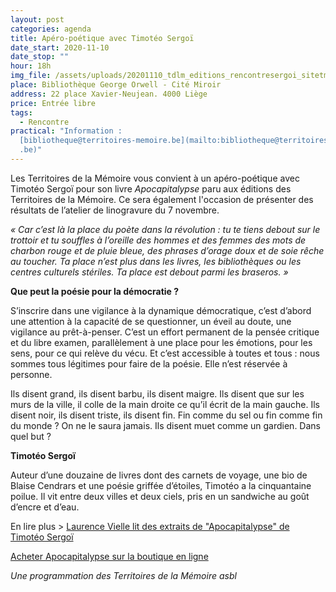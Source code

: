 ```yaml
---
layout: post
categories: agenda
title: Apéro-poétique avec Timotéo Sergoï
date_start: 2020-11-10
date_stop: ""
hour: 18h
img_file: /assets/uploads/20201110_tdlm_editions_rencontresergoi_sitetm.jpg
place: Bibliothèque George Orwell - Cité Miroir
address: 22 place Xavier-Neujean. 4000 Liège
price: Entrée libre
tags:
  - Rencontre
practical: "Information :
  [bibliotheque@territoires-memoire.be](mailto:bibliotheque@territoires-memoire\
  .be)"
---
```

Les Territoires de la Mémoire vous convient à un apéro-poétique avec Timotéo Sergoï pour son livre *Apocapitalypse* paru aux éditions des Territoires de la Mémoire. Ce sera également l'occasion de présenter des résultats de l’atelier de linogravure du 7 novembre.

*« Car c’est là la place du poète dans la révolution : tu te tiens debout sur le trottoir et tu souffles à l’oreille des hommes et des femmes des mots de charbon rouge et de pluie bleue, des phrases d’orage doux et de soie rêche au toucher. Ta place n’est plus dans les livres, les bibliothèques ou les centres culturels stériles. Ta place est debout parmi les braseros. »*

**Que peut la poésie pour la démocratie ?** 

S’inscrire dans une vigilance à la dynamique démocratique, c’est d’abord une attention à la capacité de se questionner, un éveil au doute, une vigilance au prêt-à-penser. C’est un effort permanent de la pensée critique et du libre examen, parallèlement à une place pour les émotions, pour les sens, pour ce qui relève du vécu. Et c’est accessible à toutes et tous : nous sommes tous légitimes pour faire de la poésie. Elle n’est réservée à personne.

Ils disent grand, ils disent barbu, ils disent maigre. Ils disent que sur les murs de la ville, il colle de la main droite ce qu’il écrit de la main gauche. Ils disent noir, ils disent triste, ils disent fin. Fin comme du sel ou fin comme fin du monde ? On ne le saura jamais. Ils disent muet comme un gardien. Dans quel but ?

**Timotéo Sergoï**

Auteur d’une douzaine de livres dont des carnets de voyage, une bio de Blaise Cendrars et une poésie griffée d’étoiles, Timotéo a la cinquantaine poilue. Il vit entre deux villes et deux ciels, pris en un sandwiche au goût d’encre et d’eau.

En lire plus > [Laurence Vielle lit des extraits de "Apocapitalypse" de Timotéo Sergoï](https://www.rtbf.be/musiq3/emissions/detail_laurence-vielle-lit-la-poesie/accueil/article_laurence-vielle-lit-des-extraits-de-apocapitalypse-de-timoteo-sergoi?id=10491757&programId=16664)

[Acheter Apocapitalypse sur la boutique en ligne ](https://boutique.territoires-memoire.be/fr/nos-livres/49-apocapitalypse.html)



*Une programmation des Territoires de la Mémoire asbl*